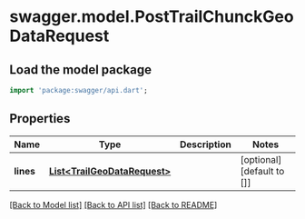 # swagger.model.PostTrailChunckGeoDataRequest

## Load the model package
```dart
import 'package:swagger/api.dart';
```

## Properties
Name | Type | Description | Notes
------------ | ------------- | ------------- | -------------
**lines** | [**List&lt;TrailGeoDataRequest&gt;**](TrailGeoDataRequest.md) |  | [optional] [default to []]

[[Back to Model list]](../README.md#documentation-for-models) [[Back to API list]](../README.md#documentation-for-api-endpoints) [[Back to README]](../README.md)

